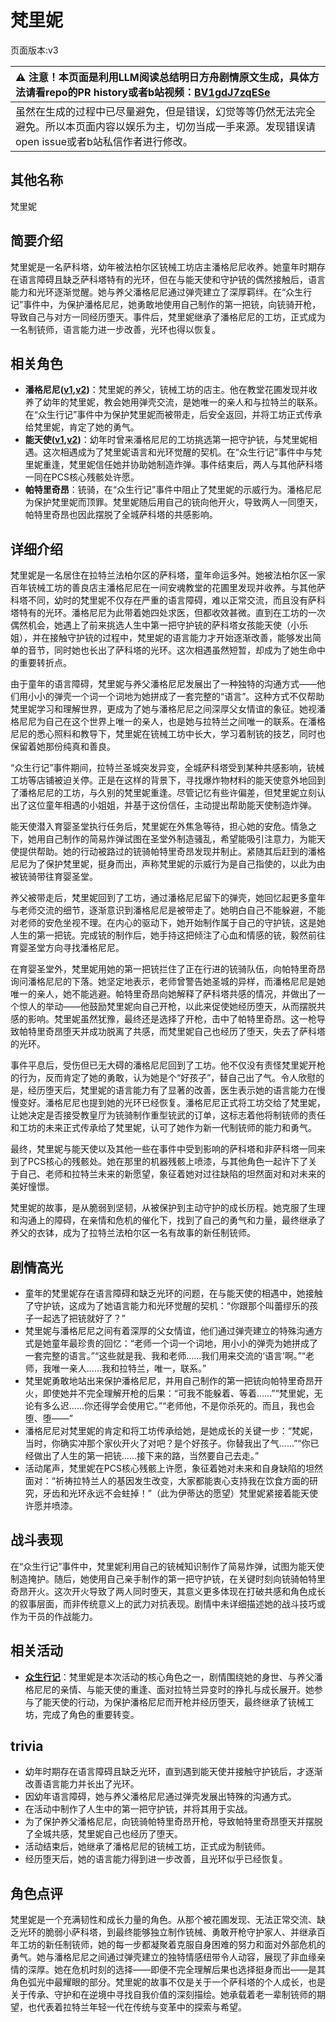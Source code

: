# 梵里妮
页面版本:v3
 

| :warning: 注意！本页面是利用LLM阅读总结明日方舟剧情原文生成，具体方法请看repo的PR history或者b站视频：[BV1gdJ7zqESe](https://www.bilibili.com/video/BV1gdJ7zqESe/)         |
|:----------------------------|
| 虽然在生成的过程中已尽量避免，但是错误，幻觉等等仍然无法完全避免。所以本页面内容以娱乐为主，切勿当成一手来源。发现错误请open issue或者b站私信作者进行修改。|



## 其他名称
梵里妮
## 简要介绍
梵里妮是一名萨科塔，幼年被法柏尔区铳械工坊店主潘格尼尼收养。她童年时期存在语言障碍且缺乏萨科塔特有的光环，但在与能天使和守护铳的偶然接触后，语言能力和光环逐渐觉醒。她与养父潘格尼尼通过弹壳建立了深厚羁绊。在“众生行记”事件中，为保护潘格尼尼，她勇敢地使用自己制作的第一把铳，向铳骑开枪，导致自己与对方一同经历堕天。事件后，梵里妮继承了潘格尼尼的工坊，正式成为一名制铳师，语言能力进一步改善，光环也得以恢复。
## 相关角色
-   **潘格尼尼([v1](../chars/extended_char_pan_ge_ni_ni.md),[v2](extended_char_pan_ge_ni_ni.md))**：梵里妮的养父，铳械工坊的店主。他在教堂花圃发现并收养了幼年的梵里妮，教会她用弹壳交流，是她唯一的亲人和与拉特兰的联系。在“众生行记”事件中为保护梵里妮而被带走，后安全返回，并将工坊正式传承给梵里妮，肯定了她的勇气。
-   **能天使([v1](../chars/char_103_angel.md),[v2](char_103_angel.md))**：幼年时曾来潘格尼尼的工坊挑选第一把守护铳，与梵里妮相遇。这次相遇成为了梵里妮语言和光环觉醒的契机。在“众生行记”事件中与梵里妮重逢，梵里妮信任她并协助她制造炸弹。事件结束后，两人与其他萨科塔一同在PCS核心残骸处许愿。
-   **帕特里奇昂**：铳骑，在“众生行记”事件中阻止了梵里妮的示威行为。潘格尼尼为保护梵里妮而顶罪。梵里妮随后用自己的铳向他开火，导致两人一同堕天，帕特里奇昂也因此摆脱了全城萨科塔的共感影响。
## 详细介绍
梵里妮是一名居住在拉特兰法柏尔区的萨科塔，童年命运多舛。她被法柏尔区一家百年铳械工坊的善良店主潘格尼尼在一间安魂教堂的花圃里发现并收养。与其他萨科塔不同，幼时的梵里妮不仅存在严重的语言障碍，难以正常交流，而且没有萨科塔特有的光环。潘格尼尼为此带着她四处求医，但都收效甚微。直到在工坊的一次偶然机会，她遇上了前来挑选人生中第一把守护铳的萨科塔女孩能天使（小乐姐），并在接触守护铳的过程中，梵里妮的语言能力才开始逐渐改善，能够发出简单的音节，同时她也长出了萨科塔的光环。这次相遇虽然短暂，却成为了她生命中的重要转折点。

由于童年的语言障碍，梵里妮与养父潘格尼尼发展出了一种独特的沟通方式——他们用小小的弹壳一个词一个词地为她拼成了一套完整的“语言”。这种方式不仅帮助梵里妮学习和理解世界，更成为了她与潘格尼尼之间深厚父女情谊的象征。她视潘格尼尼为自己在这个世界上唯一的亲人，也是她与拉特兰之间唯一的联系。在潘格尼尼的悉心照料和教导下，梵里妮在铳械工坊中长大，学习着制铳的技艺，同时也保留着她那份纯真和善良。

“众生行记”事件期间，拉特兰圣城突发异变，全城萨科塔受到某种共感影响，铳械工坊等店铺被迫关停。正是在这样的背景下，寻找爆炸物材料的能天使意外地回到了潘格尼尼的工坊，与久别的梵里妮重逢。尽管记忆有些许偏差，但梵里妮立刻认出了这位童年相遇的小姐姐，并基于这份信任，主动提出帮助能天使制造炸弹。

能天使潜入育婴圣堂执行任务后，梵里妮在外焦急等待，担心她的安危。情急之下，她用自己制作的简易炸弹试图在圣堂外制造骚乱，希望能吸引注意力，为能天使提供帮助。她的行动被路过的铳骑帕特里奇昂发现并制止。紧随其后赶到的潘格尼尼为了保护梵里妮，挺身而出，声称梵里妮的示威行为是自己指使的，以此为由被铳骑带往育婴圣堂。

养父被带走后，梵里妮回到了工坊，通过潘格尼尼留下的弹壳，她回忆起更多童年与老师交流的细节，逐渐意识到潘格尼尼是被带走了。她明白自己不能躲避，不能对老师的安危坐视不理。在内心的驱动下，她开始制作属于自己的守护铳，这是她人生的第一把铳。完成铳的制作后，她手持这把倾注了心血和情感的铳，毅然前往育婴圣堂方向寻找潘格尼尼。

在育婴圣堂外，梵里妮用她的第一把铳拦住了正在行进的铳骑队伍，向帕特里奇昂询问潘格尼尼的下落。她坚定地表示，老师曾警告她圣城的异样，而潘格尼尼是她唯一的亲人，她不能逃避。帕特里奇昂向她解释了萨科塔共感的情况，并做出了一个惊人的举动——他鼓励梵里妮向自己开枪，以此来促使她经历堕天，从而摆脱共感的影响。梵里妮虽然犹豫，最终还是选择了开枪，击中了帕特里奇昂。这一枪导致帕特里奇昂堕天并成功脱离了共感，而梵里妮自己也经历了堕天，失去了萨科塔的光环。

事件平息后，受伤但已无大碍的潘格尼尼回到了工坊。他不仅没有责怪梵里妮开枪的行为，反而肯定了她的勇敢，认为她是个“好孩子”，替自己出了气。令人欣慰的是，经历堕天后，梵里妮的语言能力有了显著的改善，医生表示她的语言能力在慢慢变好。潘格尼尼也提到她的光环已经恢复。潘格尼尼正式将工坊交给了梵里妮，让她决定是否接受教皇厅为铳骑制作重型铳武的订单，这标志着他将制铳师的责任和工坊的未来正式传承给了梵里妮，认可了她作为新一代制铳师的能力和勇气。

最终，梵里妮与能天使以及其他一些在事件中受到影响的萨科塔和非萨科塔一同来到了PCS核心的残骸处。她在那里的机器残骸上喷漆，与其他角色一起许下了关于自己、老师和拉特兰未来的新愿望，象征着她对过往缺陷的坦然面对和对未来的美好憧憬。

梵里妮的故事，是从脆弱到坚韧，从被保护到主动守护的成长历程。她克服了生理和沟通上的障碍，在亲情和危机的催化下，找到了自己的勇气和力量，最终继承了养父的衣钵，成为了拉特兰法柏尔区一名有故事的新任制铳师。
## 剧情高光
*   童年的梵里妮存在语言障碍和缺乏光环的问题，在与能天使的相遇中，她接触了守护铳，这成为了她语言能力和光环觉醒的契机：“你跟那个叫蕾缪乐的孩子一起选了把铳就好了？”
*   梵里妮与潘格尼尼之间有着深厚的父女情谊，他们通过弹壳建立的特殊沟通方式是她童年最珍贵的回忆：“老师一个词一个词地，用小小的弹壳为她拼成了一套完整的语言。”“这些就是我、我和老师......我们用来交流的‘语言’啊。”“老师，我唯一亲人......我和拉特兰，唯一，联系。”
*   梵里妮勇敢地站出来保护潘格尼尼，并用自己制作的第一把铳向帕特里奇昂开火，即使她并不完全理解开枪的后果：“可我不能躲着、等着......”“梵里妮，无论有多么迟......你还得学会使用它。”“老师他，不是你杀死的。而且，我也会堕、堕——”
*   潘格尼尼对梵里妮的肯定和将工坊传承给她，是她成长的关键一步：“梵妮，当时，你确实冲那个家伙开火了对吧？是个好孩子。你替我出了气......”“你已经做出了人生的第一把铳......接下来的路，当然要自己去走。”
*   活动尾声，梵里妮在PCS核心残骸上许愿，象征着她对未来和自身缺陷的坦然面对：“祈祷拉特兰人的基因发生改变，大家都能衷心支持我在饮食方面的研究，牙齿和光环永远不会蛀掉！”（此为伊蒂达的愿望）梵里妮紧接着能天使许愿并喷漆。
## 战斗表现
在“众生行记”事件中，梵里妮利用自己的铳械知识制作了简易炸弹，试图为能天使制造掩护。随后，她使用自己亲手制作的第一把守护铳，在关键时刻向铳骑帕特里奇昂开火。这次开火导致了两人同时堕天，其意义更多体现在打破共感和角色成长的叙事层面，而非传统意义上的武力对抗表现。剧情中未详细描述她的战斗技巧或作为干员的作战能力。
## 相关活动
-   **[众生行记](../stories/act42side.md)**：梵里妮是本次活动的核心角色之一，剧情围绕她的身世、与养父潘格尼尼的亲情、与能天使的重逢、面对拉特兰异变时的挣扎与成长展开。她参与了能天使的行动，为保护潘格尼尼而开枪并经历堕天，最终继承了铳械工坊，完成了角色的重要转变。
## trivia
*   幼年时期存在语言障碍且缺乏光环，直到遇到能天使并接触守护铳后，才逐渐改善语言能力并长出了光环。
*   因幼年语言障碍，她与养父潘格尼尼通过弹壳发展出特殊的沟通方式。
*   在活动中制作了人生中的第一把守护铳，并将其用于实战。
*   为了保护养父潘格尼尼，向铳骑帕特里奇昂开枪，导致帕特里奇昂堕天并摆脱了全城共感，梵里妮自己也经历了堕天。
*   活动结束后，她继承了潘格尼尼的铳械工坊，正式成为制铳师。
*   经历堕天后，她的语言能力得到进一步改善，且光环似乎已经恢复。
## 角色点评
梵里妮是一个充满韧性和成长力量的角色。从那个被花圃发现、无法正常交流、缺乏光环的脆弱小萨科塔，到最终能够独立制作铳械、勇敢开枪守护家人、并继承百年工坊的新任制铳师，她的每一步都凝聚着克服自身困难的努力和面对外部危机的勇气。她与潘格尼尼之间通过弹壳建立的独特情感纽带令人动容，展现了非血缘亲情的深厚。她在危机时刻的选择——即便不完全理解后果也选择挺身而出——是其角色弧光中最耀眼的部分。梵里妮的故事不仅是关于一个萨科塔的个人成长，也是关于传承、守护和在逆境中寻找自我价值的深刻描绘。她承载着老一辈制铳师的期望，也代表着拉特兰年轻一代在传统与变革中的探索与希望。